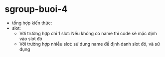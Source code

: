 # sgroup-buoi-4
- tổng hợp kiến thức:
- slot: 
  + Với trường hợp chỉ 1 slot: Nếu không có name thì code sẽ mặc định vào slot đó
  + Với trường hợp nhiều slot: sử dung name để định danh slot đó, và sử dụng <template v-slot: > bên html
  + Code trong template sẽ ghi đè lại code trong slot bên file js
- Đệ quy component: Để tạo được 1 đệ quy:
  + Tạo tree ngoài cùng
  + Bên html sử dụng v-for để in ra tất cả các phần tử cha
  + trong template của cha: sử dụng v-for để in ra các child, với mỗi child sử dụng lệnh v-if check xem child còn có chứa child nào không, nếu không có thì đó là cha, còn không thì hiển thị ra content
  + Ứng dụng: làm sidebar, cây, sử dụng trong các dự án lớn để tránh phải viết cụ thể code ra trong html
- Thư viện: bootstrap-vue, element
- Vue CLI: là một hệ thống cung cấp các tính năng và môi trường giúp làm việc hiệu quả hơn với VueJs như: show error, runtime dependency,...
  + Tạo project: vue create [name_prj]
  + Vue router: chuyển đổi component khi path thay đổi
- 
  
  
